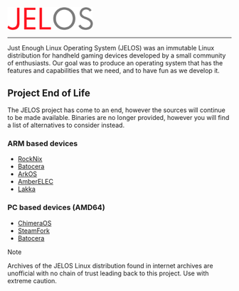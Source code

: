 <img src="https://raw.githubusercontent.com/JustEnoughLinuxOS/distribution/dev/distributions/JELOS/logos/jelos-logo.png" width=192>

---

Just Enough Linux Operating System (JELOS) was an immutable Linux distribution for handheld gaming devices developed by a small community of enthusiasts.  Our goal was to produce an operating system that has the features and capabilities that we need, and to have fun as we develop it.

## Project End of Life
The JELOS project has come to an end, however the sources will continue to be made available.  Binaries are no longer provided, however you will find a list of alternatives to consider instead.

### ARM based devices
* [RockNix](https://github.com/ROCKNIX)
* [Batocera](https://github.com/batocera-linux/batocera.linux)
* [ArkOS](https://github.com/christianhaitian/arkos)
* [AmberELEC](https://github.com/AmberELEC)
* [Lakka](https://www.lakka.tv)

### PC based devices (AMD64)
* [ChimeraOS](https://github.com/ChimeraOS)
* [SteamFork](https://github.com/SteamFork)
* [Batocera](https://github.com/batocera-linux/batocera.linux)

> [!NOTE]
> Archives of the JELOS Linux distribution found in internet archives are unofficial with no chain of trust leading back to this project.  Use with extreme caution.
